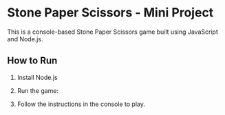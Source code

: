 # Stone Paper Scissors - Mini Project

This is a console-based Stone Paper Scissors game built using JavaScript and Node.js.

## How to Run
1. Install Node.js
2. Run the game:

3. Follow the instructions in the console to play.
